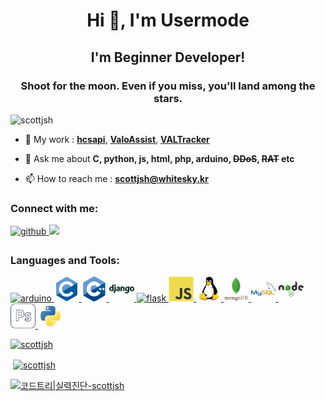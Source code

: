 <h1 align="center">Hi 👋, I'm Usermode</h1>
<h2 align="center">I'm Beginner Developer!</h2>
<h3 align="center">Shoot for the moon. Even if you miss, you'll land among the stars.</h3>

<p align="left"> <img src="https://komarev.com/ghpvc/?username=scottjsh&label=Profile%20Views&color=00ff00&style=flat" alt="scottjsh" /> </p>

- 🔭 My work : **[hcsapi](https://github.com/hcsapi)**, **[ValoAssist](https://github.com/scottjsh/ValoAssist)**, **[VALTracker](https://github.com/scottjsh/DesktopClient)**

- 💬 Ask me about **C, python, js, html, php, arduino, ~~DDoS~~, ~~RAT~~ etc**

- 📫 How to reach me : **scottjsh@whitesky.kr**

<h3 align="left">Connect with me:</h3>
<a href="https://github.com/scottjsh" target="_blank">
<img src=https://img.shields.io/badge/github-%2324292e.svg?&style=for-the-badge&logo=github&logoColor=white alt=github style="margin-bottom: 5px;" />
</a>
<a href="https://discord.com/app">
<img src="https://dcbadge.vercel.app/api/shield/966469738026901534" />
</a>


<h3 align="left">Languages and Tools:</h3>
<p align="left"> <a href="https://www.arduino.cc/" target="_blank" rel="noreferrer"> <img src="https://cdn.worldvectorlogo.com/logos/arduino-1.svg" alt="arduino" width="40" height="40"/> </a> <a href="https://www.cprogramming.com/" target="_blank" rel="noreferrer"> <img src="https://raw.githubusercontent.com/devicons/devicon/master/icons/c/c-original.svg" alt="c" width="40" height="40"/> </a> <a href="https://www.w3schools.com/cpp/" target="_blank" rel="noreferrer"> <img src="https://raw.githubusercontent.com/devicons/devicon/master/icons/cplusplus/cplusplus-original.svg" alt="cplusplus" width="40" height="40"/> </a> <a href="https://www.djangoproject.com/" target="_blank" rel="noreferrer"> <img src="https://raw.githubusercontent.com/devicons/devicon/master/icons/django/django-plain-wordmark.svg" alt="django" width="40" height="40"/> </a> <a href="https://flask.palletsprojects.com/" target="_blank" rel="noreferrer"> <img src="https://www.vectorlogo.zone/logos/pocoo_flask/pocoo_flask-icon.svg" alt="flask" width="40" height="40"/> </a> <a href="https://developer.mozilla.org/en-US/docs/Web/JavaScript" target="_blank" rel="noreferrer"> <img src="https://raw.githubusercontent.com/devicons/devicon/master/icons/javascript/javascript-original.svg" alt="javascript" width="40" height="40"/> </a> <a href="https://www.linux.org/" target="_blank" rel="noreferrer"> <img src="https://raw.githubusercontent.com/devicons/devicon/master/icons/linux/linux-original.svg" alt="linux" width="40" height="40"/> </a> <a href="https://www.mongodb.com/" target="_blank" rel="noreferrer"> <img src="https://raw.githubusercontent.com/devicons/devicon/master/icons/mongodb/mongodb-original-wordmark.svg" alt="mongodb" width="40" height="40"/> </a> <a href="https://www.mysql.com/" target="_blank" rel="noreferrer"> <img src="https://raw.githubusercontent.com/devicons/devicon/master/icons/mysql/mysql-original-wordmark.svg" alt="mysql" width="40" height="40"/> </a> <a href="https://nodejs.org" target="_blank" rel="noreferrer"> <img src="https://raw.githubusercontent.com/devicons/devicon/master/icons/nodejs/nodejs-original-wordmark.svg" alt="nodejs" width="40" height="40"/> </a> <a href="https://www.photoshop.com/en" target="_blank" rel="noreferrer"> <img src="https://raw.githubusercontent.com/devicons/devicon/master/icons/photoshop/photoshop-line.svg" alt="photoshop" width="40" height="40"/> </a> <a href="https://www.python.org" target="_blank" rel="noreferrer"> <img src="https://raw.githubusercontent.com/devicons/devicon/master/icons/python/python-original.svg" alt="python" width="40" height="40"/> </a> </p>



<p align="left"> <a href="https://github.com/scottjsh"><img src="https://github-profile-trophy.vercel.app/api?username=scottjsh&rank=SECRET,SSS,SS,S,AAA,AA,A&no-frame=true&column=4&margin-w=15&margin-h=15" alt="scottjsh" /></a> </p>

<p>&nbsp;<a href="https://github.com/scottjsh"><img align="center" src="https://github-readme-stats.vercel.app/api?username=scottjsh&show_icons=true&theme=synthwave&locale=en" alt="scottjsh" /></p>

[![코드트리|실력진단-scottjsh](https://banner.codetree.ai/v1/banner/scottjsh)](https://www.codetree.ai/profiles/scottjsh)
